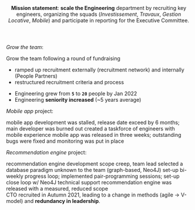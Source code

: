 <header><b>Mission statement</b>: <strong>scale the Engineering</strong> department by recruiting key engineers, organizing the squads (<i>Investissement</i>, <i>Travaux</i>, <i>Gestion Locative</i>, <i>Mobile</i>) and participate in reporting for the Executive Committee.</header>

_Grow the team_:

<car>
<cha>Grow the team following a round of fundraising</cha>
<act>

  - ramped up recruitment externally (recruitment network) and internally (People Partners)
  - restructured recruitment criteria and process

</act>
<res>

  - Engineering grew from **`5`** to **`20`** people by Jan 2022
  - Engineering **seniority increased** (~5 years average)

</res>
</car>

_Mobile app_ project:

<car>
<cha>mobile app development was stalled, release date exceed by 6 months; main developer was burned out</cha>
<act>created a taskforce of engineers with mobile experience</act>
<res>mobile app was released in three weeks; outstanding bugs were fixed and monitoring was put in place</res>
</car>

_Recommendation engine_ project:

<car>
<cha>recommendation engine development scope creep, team lead selected a database paradigm unknown to the team (graph-based, Neo4J)</cha>
<act>set-up bi-weekly progress loop; implemented pair-programming sessions; set-up close loop w/ Neo4J technical support</act>
<res>recommendation engine was released with a measured, reduced scope</res>
</car>

<footer>CTO recruited in Autumn 2021, leading to a change in methods (agile → V-model) and <strong>redundancy in leadership</strong>.</footer>

